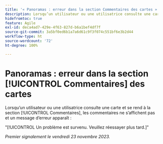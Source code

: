 ```yaml
---
title: '« Panoramas : erreur dans la section Commentaires des cartes »'
description: Lorsqu’un utilisateur ou une utilisatrice consulte une carte et se rend à la section [!UICONTROL Commentaires], les commentaires ne s’affichent pas et un message d’erreur apparaît.
hidefromtoc: true
feature: Agile
exl-id: deca4ad7-429e-4f63-827d-b6a1bef4df7f
source-git-commit: 3a5bf0ed6b1a7a6d61c9f3f074c551bf6e3b2d44
workflow-type: ht
source-wordcount: '72'
ht-degree: 100%

---
```


# Panoramas : erreur dans la section [!UICONTROL Commentaires] des cartes

<!--
>[!NOTE]
>
>This issue was fixed on January 12, 2024.-->

Lorsqu’un utilisateur ou une utilisatrice consulte une carte et se rend à la section [!UICONTROL Commentaires], les commentaires ne s’affichent pas et un message d’erreur apparaît :

&quot;[!UICONTROL Un problème est survenu. Veuillez réessayer plus tard.]&quot;

_Premier signalement le vendredi 23 novembre 2023._
